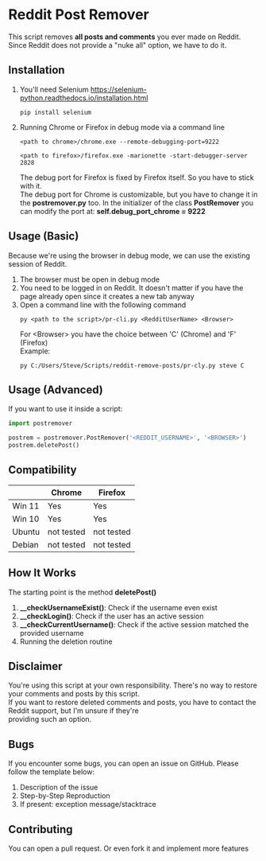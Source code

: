 # Reddit Post Remover

This script removes **all posts and comments** you ever made on Reddit.  
Since Reddit does not provide a "nuke all" option, we have to do it.

## Installation
1. You'll need Selenium https://selenium-python.readthedocs.io/installation.html
    ```text
    pip install selenium
    ```

2. Running Chrome or Firefox in debug mode via a command line
   ```text
   <path to chrome>/chrome.exe --remote-debugging-port=9222
   ```
   ```text
   <path to firefox>/firefox.exe -marionette -start-debugger-server 2828
   ```
   The debug port for Firefox is fixed by Firefox itself. So you have to stick with it.  
   The debug port for Chrome is customizable, but you have to change it in the **postremover.py** too.
   In the initializer of the class **PostRemover** you can modify the port at: **self.debug_port_chrome = 9222**

## Usage (Basic)
Because we're using the browser in debug mode, we can use the existing session of Reddit.  
1. The browser must be open in debug mode
2. You need to be logged in on Reddit. It doesn't matter if you have the page already open
   since it creates a new tab anyway
3. Open a command line with the following command
   ```text
   py <path to the script>/pr-cli.py <RedditUserName> <Browser>
   ```
   For &lt;Browser> you have the choice between 'C' (Chrome) and 'F' (Firefox)  
   Example:
   ```text
   py C:/Users/Steve/Scripts/reddit-remove-posts/pr-cly.py steve C
   ```
   
## Usage (Advanced)
If you want to use it inside a script:
```python
import postremover

postrem = postremover.PostRemover('<REDDIT_USERNAME>', '<BROWSER>')
postrem.deletePost()
```

## Compatibility
|        | Chrome     | Firefox    |
|--------|------------|------------|
| Win 11 | Yes        | Yes        |
| Win 10 | Yes        | Yes        |
| Ubuntu | not tested | not tested |
| Debian | not tested | not tested |


## How It Works
The starting point is the method **deletePost()**
1. **__checkUsernameExist()**: Check if the username even exist
2. **__checkLogin()**: Check if the user has an active session
3. **__checkCurrentUsername()**: Check if the active session matched the provided username
4. Running the deletion routine

## Disclaimer
You're using this script at your own responsibility. There's no way to restore your comments and posts by this script.  
If you want to restore deleted comments and posts, you have to contact the Reddit support, but I'm unsure if they're  
providing such an option.  

## Bugs
If you encounter some bugs, you can open an issue on GitHub. Please follow the template below:
1. Description of the issue
2. Step-by-Step Reproduction
3. If present: exception message/stacktrace

## Contributing
You can open a pull request. Or even fork it and implement more features

